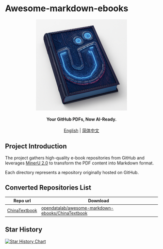 # Awesome-markdown-ebooks


<div align="center" xmlns="http://www.w3.org/1999/html">
<!-- logo -->
<p align="center">
  <img src="logo.png" alt="the project's logo, representing a mechanical snail " width="300px" style="vertical-align:middle;">
  <h4>Your GitHub PDFs, Now AI-Ready.</h4>
  
</p>

[English](README.md) | [简体中文](README_zh-CN.md)

</div>

## Project Introduction

The project gathers high-quality e-book repositories from GitHub and leverages  [MinerU 2.0](https://github.com/opendatalab/MinerU) to transform the PDF content into Markdown format.

Each directory represents a repository originally hosted on GitHub.

## Converted Repositories List
| Repo url |  Download |
|----|----|
| [ChinaTextbook](https://github.com/TapXWorld/ChinaTextbook) | [opendatalab/awesome-markdown-ebooks/ChinaTextbook](https://huggingface.co/datasets/opendatalab/awesome-markdown-ebooks/ChinaTextbook) |

## Star History

[![Star History Chart](https://api.star-history.com/svg?repos=ccprocessor/awesome-markdown-ebooks&type=Date)](https://www.star-history.com/#ccprocessor/awesome-markdown-ebooks&Date)
